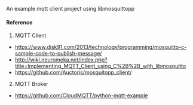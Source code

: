 An example mqtt client project using libmosquittopp


 #### Reference
 1. MQTT Client
 - https://www.disk91.com/2013/technology/programming/mosquitto-c-sample-code-to-publish-message/
 - http://wiki.neuromeka.net/index.php?title=Implementing_MQTT_Client_using_C%2B%2B_with_libmosquitto
 - https://github.com/Auctoris/mosquitopp_client/

 2. MQTT Broker
 - https://github.com/CloudMQTT/python-mqtt-example
